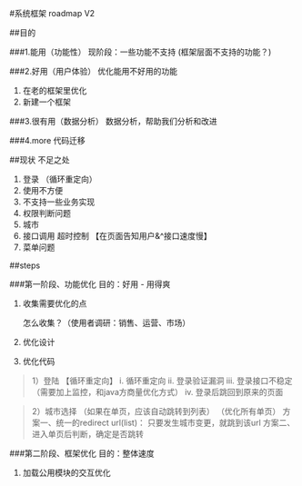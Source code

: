 #系统框架 roadmap V2

##目的

###1.能用（功能性）
现阶段：一些功能不支持
(框架层面不支持的功能？)

###2.好用（用户体验）
优化能用不好用的功能

1. 在老的框架里优化
2. 新建一个框架

###3.很有用（数据分析）
数据分析，帮助我们分析和改进

###4.more 代码迁移


##现状 不足之处
1. 登录 （循环重定向）
2. 使用不方便
3. 不支持一些业务实现
4. 权限判断问题
5. 城市
6. 接口调用 超时控制 【在页面告知用户&^接口速度慢】
7. 菜单问题

##steps

###第一阶段、功能优化
目的：好用 - 用得爽

1. 收集需要优化的点

	怎么收集？（使用者调研：销售、运营、市场）
	
2. 优化设计

3. 优化代码


>1）登陆 【循环重定向】
i. 循环重定向
ii. 登录验证漏洞
iii. 登录接口不稳定（需要加上监控，和java方商量优化方式）
iv. 登录后跳回到原来的页面

>2）城市选择
（如果在单页，应该自动跳转到列表）
（优化所有单页）
方案一、统一的redirect url(list)： 只要发生城市变更，就跳到该url
方案二、进入单页后判断，确定是否跳转

###第二阶段、框架优化
目的：整体速度 

1. 加载公用模块的交互优化